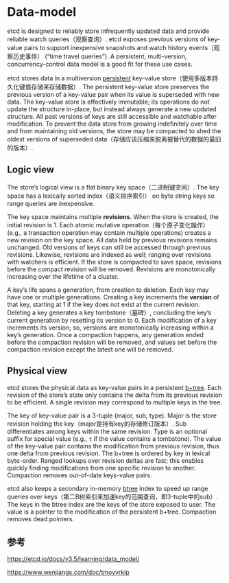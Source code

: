 # Data-model

etcd is designed to reliably store infrequently updated data and provide reliable watch queries（观察查询）. etcd exposes previous versions of key-value pairs to support inexpensive snapshots and watch history events（观察历史事件） (“time travel queries”). A persistent, multi-version, concurrency-control data model is a good fit for these use cases.

etcd stores data in a multiversion [persistent](https://en.wikipedia.org/wiki/Persistent_data_structure) key-value store（使用多版本持久化键值存储来存储数据）. The persistent key-value store preserves the previous version of a key-value pair when its value is superseded with new data. The key-value store is effectively immutable; its operations do not update the structure in-place, but instead always generate a new updated structure. All past versions of keys are still accessible and watchable after modification. To prevent the data store from growing indefinitely over time and from maintaining old versions, the store may be compacted to shed the oldest versions of superseded data（存储应该压缩来脱离被替代的数据的最旧的版本）.

## Logic view

The store’s logical view is a flat binary key space（二进制键空间）. The key space has a lexically sorted index（语义排序索引） on byte string keys so range queries are inexpensive.

The key space maintains multiple **revisions**. When the store is created, the initial revision is 1. Each atomic mutative operation（每个原子变化操作） (e.g., a transaction operation may contain multiple operations) creates a new revision on the key space. All data held by previous revisions remains unchanged. Old versions of keys can still be accessed through previous revisions. Likewise, revisions are indexed as well; ranging over revisions with watchers is efficient. If the store is compacted to save space, revisions before the compact revision will be removed. Revisions are monotonically increasing over the lifetime of a cluster.

A key’s life spans a generation, from creation to deletion. Each key may have one or multiple generations. Creating a key increments the **version** of that key, starting at 1 if the key does not exist at the current revision. Deleting a key generates a key tombstone（墓碑）, concluding the key’s current generation by resetting its version to 0. Each modification of a key increments its version; so, versions are monotonically increasing within a key’s generation. Once a compaction happens, any generation ended before the compaction revision will be removed, and values set before the compaction revision except the latest one will be removed.

## Physical view

etcd stores the physical data as key-value pairs in a persistent [b+tree](https://en.wikipedia.org/wiki/B%2B_tree). Each revision of the store’s state only contains the delta from its previous revision to be efficient. A single revision may correspond to multiple keys in the tree.

The key of key-value pair is a 3-tuple (major, sub, type). Major is the store revision holding the key（major是持有key的存储修订版本）. Sub differentiates among keys within the same revision. Type is an optional suffix for special value (e.g., `t` if the value contains a tombstone). The value of the key-value pair contains the modification from previous revision, thus one delta from previous revision. The b+tree is ordered by key in lexical byte-order. Ranged lookups over revision deltas are fast; this enables quickly finding modifications from one specific revision to another. Compaction removes out-of-date keys-value pairs.

etcd also keeps a secondary in-memory [btree](https://en.wikipedia.org/wiki/B-tree) index to speed up range queries over keys（第二B树索引来加速key的范围查询，即3-tuple中的sub）. The keys in the btree index are the keys of the store exposed to user. The value is a pointer to the modification of the persistent b+tree. Compaction removes dead pointers.

## 参考

https://etcd.io/docs/v3.5/learning/data_model/

https://www.wenjiangs.com/doc/tmoyvrkip